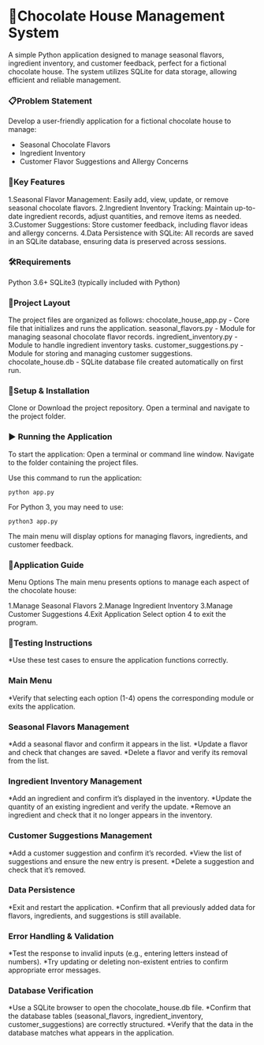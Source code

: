 # 🍫Chocolate House Management System
A simple Python application designed to manage seasonal flavors, ingredient inventory, and customer feedback, perfect for a fictional chocolate house. The system utilizes SQLite for data storage, allowing efficient and reliable management.

### 📋Problem Statement
Develop a user-friendly application for a fictional chocolate house to manage:
* Seasonal Chocolate Flavors
* Ingredient Inventory
* Customer Flavor Suggestions and Allergy Concerns

### 🌟Key Features
1.Seasonal Flavor Management: Easily add, view, update, or remove seasonal chocolate flavors.
2.Ingredient Inventory Tracking: Maintain up-to-date ingredient records, adjust quantities, and remove items as needed.
3.Customer Suggestions: Store customer feedback, including flavor ideas and allergy concerns.
4.Data Persistence with SQLite: All records are saved in an SQLite database, ensuring data is preserved across sessions.

### 🛠Requirements
Python 3.6+
SQLite3 (typically included with Python)

### 📁Project Layout
The project files are organized as follows:
chocolate_house_app.py - Core file that initializes and runs the application.
seasonal_flavors.py - Module for managing seasonal chocolate flavor records.
ingredient_inventory.py - Module to handle ingredient inventory tasks.
customer_suggestions.py - Module for storing and managing customer suggestions.
chocolate_house.db - SQLite database file created automatically on first run.

### 🚀Setup & Installation
Clone or Download the project repository.
Open a terminal and navigate to the project folder.

### ▶️ Running the Application
To start the application:
Open a terminal or command line window.
Navigate to the folder containing the project files.

Use this command to run the application:
```
python app.py
```
For Python 3, you may need to use:
```
python3 app.py
```
The main menu will display options for managing flavors, ingredients, and customer feedback.

### 📖Application Guide

Menu Options
The main menu presents options to manage each aspect of the chocolate house:

1.Manage Seasonal Flavors
2.Manage Ingredient Inventory
3.Manage Customer Suggestions
4.Exit Application
Select option 4 to exit the program.

### 🧪Testing Instructions
*Use these test cases to ensure the application functions correctly.

### Main Menu
*Verify that selecting each option (1-4) opens the corresponding module or exits the application.

### Seasonal Flavors Management
*Add a seasonal flavor and confirm it appears in the list.
*Update a flavor and check that changes are saved.
*Delete a flavor and verify its removal from the list.

### Ingredient Inventory Management
*Add an ingredient and confirm it’s displayed in the inventory.
*Update the quantity of an existing ingredient and verify the update.
*Remove an ingredient and check that it no longer appears in the inventory.

### Customer Suggestions Management
*Add a customer suggestion and confirm it’s recorded.
*View the list of suggestions and ensure the new entry is present.
*Delete a suggestion and check that it’s removed.

### Data Persistence
*Exit and restart the application.
*Confirm that all previously added data for flavors, ingredients, and suggestions is still available.

### Error Handling & Validation
*Test the response to invalid inputs (e.g., entering letters instead of numbers).
*Try updating or deleting non-existent entries to confirm appropriate error messages.

### Database Verification
*Use a SQLite browser to open the chocolate_house.db file.
*Confirm that the database tables (seasonal_flavors, ingredient_inventory, customer_suggestions) are correctly structured.
*Verify that the data in the database matches what appears in the application.
